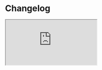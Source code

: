# Changelog <a href="https://www.eblasoft.com.tr/espocrm-extension-page/switch" target="_blank" id="ext-version" data-id="63903277397107cc5"></a>

<iframe src="https://crm.eblasoft.com.tr/?entryPoint=changeLog&exId=63903277397107cc5" allowfullscreen></iframe>